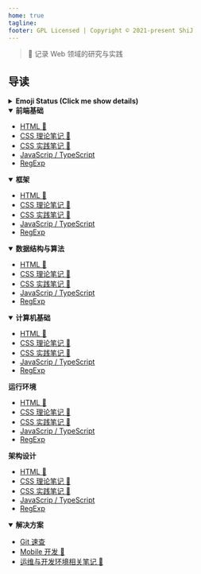 ```yaml
---
home: true
tagline: 
footer: GPL Licensed | Copyright © 2021-present ShiJ
---
```


<!-- <hide-outbound>
  <p align="center">
    <a href="https://github.com/anran758/Front-End-Lab/stargazers">
      <img alt="GitHub stars" src="https://img.shields.io/github/stars/anran758/Front-End-Lab.svg?style=flat-square"></a>
    <a href="https://github.com/anran758/Front-End-Lab/network"><img alt="GitHub forks"
        src="https://img.shields.io/github/forks/anran758/Front-End-Lab.svg?style=flat-square"></a>
    <a href="https://github.com/anran758/Front-End-Lab/watchers"><img alt="GitHub watchers"
        src="https://img.shields.io/github/watchers/anran758/Front-End-Lab.svg?style=flat-square"></a>
    <a href="https://github.com/anran758/Front-End-Lab"><img alt="CRAN/METACRAN"
        src="https://img.shields.io/cran/l/devtools.svg?style=flat-square"></a>
  </p>
</hide-outbound> -->

> :art: 记录 Web 领域的研究与实践

## 导读

<details>
<summary><strong>Emoji Status (Click me show details)</strong></summary>

::: tip Emoji 对应的状态

:memo: pending，待补充内容  
:truck: move，内容拆分或重构  
:construction: working，正在处理中  
:art: optimization，润色中 / 待润色  
none，内容近期不会有太大的结构性改变  

:::

</details>

<details open>
<summary><strong>前端基础</strong></summary>

- [HTML :memo:](./html)
- [CSS 理论笔记 :construction:](./css/theory.md)
- [CSS 实践笔记 :truck:](./css/README.md)
- [JavaScrip / TypeScript](./javascript)
- [RegExp](./REGEXP)

</details>

<details open>
<summary><strong>框架</strong></summary>

- [HTML :memo:](./html)
- [CSS 理论笔记 :construction:](./css/theory.md)
- [CSS 实践笔记 :truck:](./css/README.md)
- [JavaScrip / TypeScript](./javascript)
- [RegExp](./REGEXP)

</details>

<details open>
<summary><strong>数据结构与算法</strong></summary>

- [HTML :memo:](./html)
- [CSS 理论笔记 :construction:](./css/theory.md)
- [CSS 实践笔记 :truck:](./css/README.md)
- [JavaScrip / TypeScript](./javascript)
- [RegExp](./REGEXP)

</details>

<details open>
<summary><strong>计算机基础</strong></summary>

- [HTML :memo:](./html)
- [CSS 理论笔记 :construction:](./css/theory.md)
- [CSS 实践笔记 :truck:](./css/README.md)
- [JavaScrip / TypeScript](./javascript)
- [RegExp](./REGEXP)

</details>

<summary><strong>运行环境</strong></summary>

- [HTML :memo:](./html)
- [CSS 理论笔记 :construction:](./css/theory.md)
- [CSS 实践笔记 :truck:](./css/README.md)
- [JavaScrip / TypeScript](./javascript)
- [RegExp](./REGEXP)

</details>

<summary><strong>架构设计</strong></summary>

- [HTML :memo:](./html)
- [CSS 理论笔记 :construction:](./css/theory.md)
- [CSS 实践笔记 :truck:](./css/README.md)
- [JavaScrip / TypeScript](./javascript)
- [RegExp](./REGEXP)

</details>



<details open>
<summary><strong>解决方案</strong></summary>

- [Git 速查](./git)
- [Mobile 开发 :memo:](./mobile)
- [运维与开发环境相关笔记 :memo:](./operations/README.md)

</details>

<!-- <details open>
<summary><strong>其他</strong></summary>

- [Topic :art:](./topic/2020.md)
- [术语表 :construction:](./further/glossary.md)
- [扩展阅读](./further)

</details>

## 专栏与博客

- [anran758's blog](https://anran758.github.io/blog/): 分享 web 相关的教程、科普实用/常用的工具库、实际业务场景分析与解决方案、计算机相关的笔记等。
- [专栏 | 初级前端工程师的进阶之路](https://zhuanlan.zhihu.com/c_1147180666474176512): 专门针对初级工程师进阶时常遇到的一些问题专辑。

## 推荐阅读

- [Introducing npx: an npm package runner | npx 简介](https://medium.com/@maybekatz/introducing-npx-an-npm-package-runner-55f7d4bd282b)
- [usehooks | React Hooks 封装示例](https://usehooks.com/)
- [The Missing Semester of Your CS Education (中译版) | 计算机教育中缺失的一课 | MIT](https://missing-semester-cn.github.io/) -->
